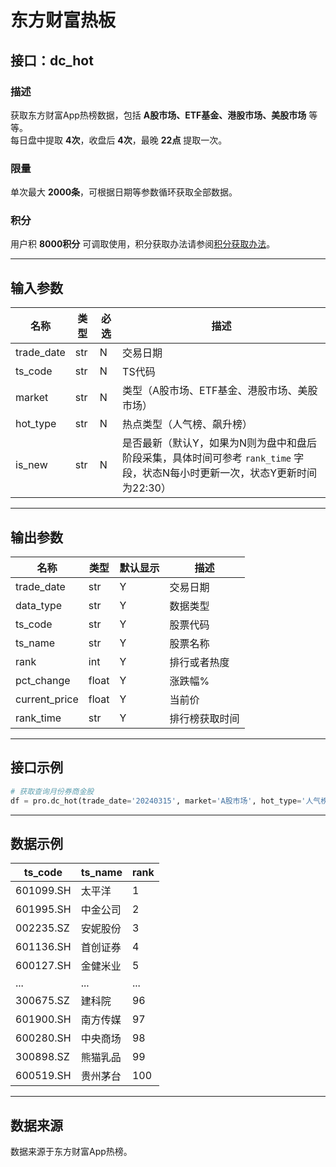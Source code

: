 # 东方财富热板

## 接口：dc_hot

### 描述
获取东方财富App热榜数据，包括 **A股市场、ETF基金、港股市场、美股市场** 等等。  
每日盘中提取 **4次**，收盘后 **4次**，最晚 **22点** 提取一次。

### 限量
单次最大 **2000条**，可根据日期等参数循环获取全部数据。

### 积分
用户积 **8000积分** 可调取使用，积分获取办法请参阅[积分获取办法](#)。

---

## 输入参数

| 名称        | 类型 | 必选 | 描述 |
|------------|------|------|------|
| trade_date | str  | N    | 交易日期 |
| ts_code    | str  | N    | TS代码 |
| market     | str  | N    | 类型（A股市场、ETF基金、港股市场、美股市场） |
| hot_type   | str  | N    | 热点类型（人气榜、飙升榜） |
| is_new     | str  | N    | 是否最新（默认Y，如果为N则为盘中和盘后阶段采集，具体时间可参考 `rank_time` 字段，状态N每小时更新一次，状态Y更新时间为22:30） |

---

## 输出参数

| 名称          | 类型  | 默认显示 | 描述 |
|--------------|------|--------|------|
| trade_date   | str  | Y      | 交易日期 |
| data_type    | str  | Y      | 数据类型 |
| ts_code      | str  | Y      | 股票代码 |
| ts_name      | str  | Y      | 股票名称 |
| rank         | int  | Y      | 排行或者热度 |
| pct_change   | float | Y      | 涨跌幅% |
| current_price | float | Y      | 当前价 |
| rank_time    | str  | Y      | 排行榜获取时间 |

---

## 接口示例

```python
# 获取查询月份券商金股
df = pro.dc_hot(trade_date='20240315', market='A股市场', hot_type='人气榜', fields='ts_code,ts_name,rank')
```

---

## 数据示例

| ts_code   | ts_name | rank |
|-----------|--------|------|
| 601099.SH | 太平洋  | 1    |
| 601995.SH | 中金公司 | 2    |
| 002235.SZ | 安妮股份 | 3    |
| 601136.SH | 首创证券 | 4    |
| 600127.SH | 金健米业 | 5    |
| ...       | ...    | ...  |
| 300675.SZ | 建科院  | 96   |
| 601900.SH | 南方传媒 | 97   |
| 600280.SH | 中央商场 | 98   |
| 300898.SZ | 熊猫乳品 | 99   |
| 600519.SH | 贵州茅台 | 100  |

---

## 数据来源

数据来源于东方财富App热榜。

